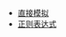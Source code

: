 * [直接模拟](https://blog.csdn.net/banana_cjb/article/details/78780869)
* [正则表达式](https://blog.csdn.net/richenyunqi/article/details/86740810?utm_source=distribute.pc_relevant.none-task)
